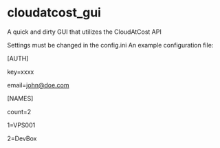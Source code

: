 # cloudatcost_gui
A quick and dirty GUI that utilizes the CloudAtCost API

Settings must be changed in the config.ini
An example configuration file:

[AUTH]

key=xxxx

email=john@doe.com


[NAMES]

count=2

1=VPS001

2=DevBox

